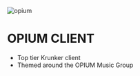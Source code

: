![opium](https://github.com/user-attachments/assets/dad87de3-73e3-4491-9297-1b84fbacefc2?width=600)

# OPIUM CLIENT
* Top tier Krunker client 
* Themed around the OPIUM Music Group
